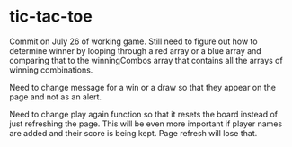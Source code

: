 # tic-tac-toe
Commit on July 26 of working game.
Still need to figure out how to determine winner by looping through a red array or a blue array and comparing that to the
winningCombos array that contains all the arrays of winning combinations.

Need to change message for a win or a draw so that they appear on the page and not as an alert.

Need to change play again function so that it resets the board instead of just refreshing the page. This will be even more
important if player names are added and their score is being kept. Page refresh will lose that.


